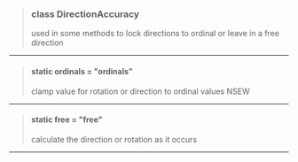 > ### class DirectionAccuracy
> used in some methods to lock directions to ordinal or leave in a free direction
> 
> 

---

> #### static ordinals = "ordinals"
> clamp value for rotation or direction to ordinal values NSEW
> 
> 

---

> #### static free = "free"
> calculate the direction or rotation as it occurs
> 
> 

---

